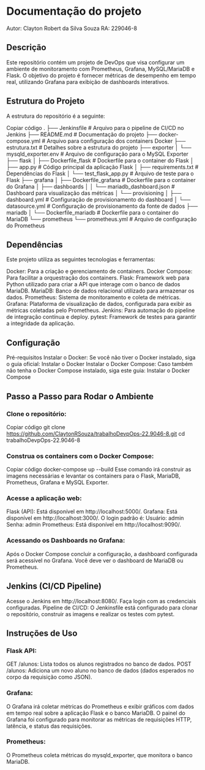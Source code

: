 # Documentação do projeto

Autor: Clayton Robert da Silva Souza
RA: 229046-8

## Descrição
Este repositório contém um projeto de DevOps que visa configurar um ambiente de monitoramento com Prometheus, Grafana, MySQL/MariaDB e Flask. O objetivo do projeto é fornecer métricas de desempenho em tempo real, utilizando Grafana para exibição de dashboards interativos.

## Estrutura do Projeto
A estrutura do repositório é a seguinte:

Copiar código
.
├── Jenkinsfile                   # Arquivo para o pipeline de CI/CD no Jenkins
├── README.md                     # Documentação do projeto
├── docker-compose.yml            # Arquivo para configuração dos containers Docker
├── estrutura.txt                 # Detalhes sobre a estrutura do projeto
├── exporter
│   └── mysqld_exporter.env       # Arquivo de configuração para o MySQL Exporter
├── flask
│   ├── Dockerfile_flask          # Dockerfile para o container do Flask
│   ├── app.py                    # Código principal da aplicação Flask
│   ├── requirements.txt          # Dependências do Flask
│   └── test_flask_app.py         # Arquivo de teste para o Flask
├── grafana
│   ├── Dockerfile_grafana        # Dockerfile para o container do Grafana
│   ├── dashboards
│   │   └── mariadb_dashboard.json # Dashboard para visualização das métricas
│   └── provisioning
│       ├── dashboard.yml         # Configuração de provisionamento do dashboard
│       └── datasource.yml        # Configuração de provisionamento da fonte de dados
├── mariadb
│   └── Dockerfile_mariadb        # Dockerfile para o container do MariaDB
└── prometheus
    └── prometheus.yml            # Arquivo de configuração do Prometheus

## Dependências
Este projeto utiliza as seguintes tecnologias e ferramentas:

Docker: Para a criação e gerenciamento de containers.
Docker Compose: Para facilitar a orquestração dos containers.
Flask: Framework web para Python utilizado para criar a API que interage com o banco de dados MariaDB.
MariaDB: Banco de dados relacional utilizado para armazenar os dados.
Prometheus: Sistema de monitoramento e coleta de métricas.
Grafana: Plataforma de visualização de dados, configurada para exibir as métricas coletadas pelo Prometheus.
Jenkins: Para automação do pipeline de integração contínua e deploy.
pytest: Framework de testes para garantir a integridade da aplicação.

## Configuração
Pré-requisitos
Instalar o Docker: Se você não tiver o Docker instalado, siga o guia oficial: Instalar o Docker
Instalar o Docker Compose: Caso também não tenha o Docker Compose instalado, siga este guia: Instalar o Docker Compose

## Passo a Passo para Rodar o Ambiente

### Clone o repositório:

Copiar código
git clone https://github.com/ClaytonRSouza/trabalhoDevpOps-22.9046-8.git
cd trabalhoDevpOps-22.9046-8
### Construa os containers com o Docker Compose:

Copiar código
docker-compose up --build
Esse comando irá construir as imagens necessárias e levantar os containers para o Flask, MariaDB, Prometheus, Grafana e MySQL Exporter.

### Acesse a aplicação web:

Flask (API): Está disponível em http://localhost:5000/.
Grafana: Está disponível em http://localhost:3000/. O login padrão é:
Usuário: admin
Senha: admin
Prometheus: Está disponível em http://localhost:9090/.

### Acessando os Dashboards no Grafana:

Após o Docker Compose concluir a configuração, a dashboard configurada será acessível no Grafana.
Você deve ver o dashboard de MariaDB ou Prometheus.

## Jenkins (CI/CD Pipeline)
Acesse o Jenkins em http://localhost:8080/.
Faça login com as credenciais configuradas.
Pipeline de CI/CD:
O Jenkinsfile está configurado para clonar o repositório, construir as imagens e realizar os testes com pytest.

## Instruções de Uso
### Flask API:

GET /alunos: Lista todos os alunos registrados no banco de dados.
POST /alunos: Adiciona um novo aluno no banco de dados (dados esperados no corpo da requisição como JSON).

### Grafana:

O Grafana irá coletar métricas do Prometheus e exibir gráficos com dados em tempo real sobre a aplicação Flask e o banco MariaDB.
O painel do Grafana foi configurado para monitorar as métricas de requisições HTTP, latência, e status das requisições.

### Prometheus:

O Prometheus coleta métricas do mysqld_exporter, que monitora o banco MariaDB.
